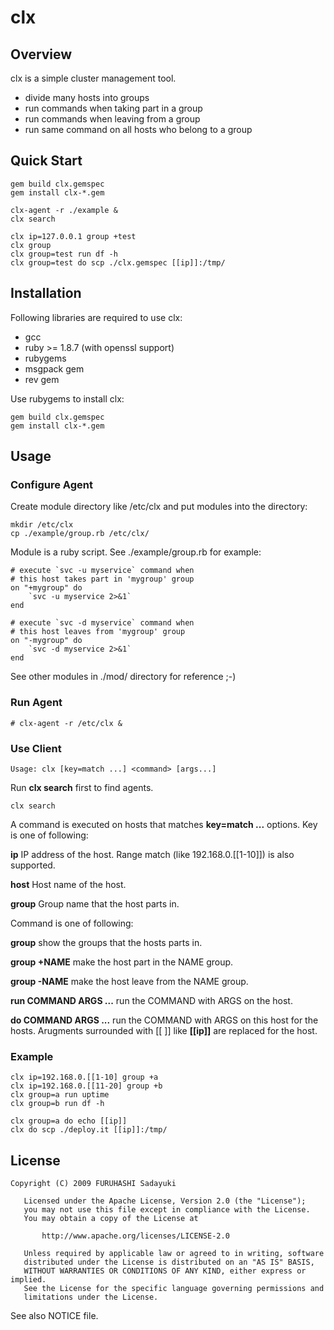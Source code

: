 clx
===

## Overview

clx is a simple cluster management tool.

  - divide many hosts into groups
  - run commands when taking part in a group
  - run commands when leaving  from  a group
  - run same command on all hosts who belong to a group


## Quick Start
    gem build clx.gemspec
    gem install clx-*.gem

    clx-agent -r ./example &
    clx search

    clx ip=127.0.0.1 group +test
    clx group
    clx group=test run df -h
    clx group=test do scp ./clx.gemspec [[ip]]:/tmp/


## Installation

Following libraries are required to use clx:

  - gcc
  - ruby >= 1.8.7 (with openssl support)
  - rubygems
  - msgpack gem
  - rev gem

Use rubygems to install clx:

    gem build clx.gemspec
    gem install clx-*.gem


## Usage

### Configure Agent
Create module directory like /etc/clx and put modules into the directory:

    mkdir /etc/clx
    cp ./example/group.rb /etc/clx/

Module is a ruby script. See ./example/group.rb for example:

    # execute `svc -u myservice` command when
    # this host takes part in 'mygroup' group
    on "+mygroup" do
    	`svc -u myservice 2>&1`
    end
    
    # execute `svc -d myservice` command when
    # this host leaves from 'mygroup' group
    on "-mygroup" do
    	`svc -d myservice 2>&1`
    end

See other modules in ./mod/ directory for reference ;-)

### Run Agent

    # clx-agent -r /etc/clx &

### Use Client

	Usage: clx [key=match ...] <command> [args...]

Run **clx search** first to find agents.

    clx search

A command is executed on hosts that matches **key=match ...** options. Key is one of following:

**ip** IP address of the host. Range match (like 192.168.0.[[1-10]]) is also supported.

**host** Host name of the host.

**group** Group name that the host parts in.


Command is one of following:

**group** show the groups that the hosts parts in.

**group +NAME** make the host part in the NAME group.

**group -NAME** make the host leave from the NAME group.

**run COMMAND ARGS ...** run the COMMAND with ARGS on the host.

**do COMMAND ARGS ...** run the COMMAND with ARGS on this host for the hosts.
Arugments surrounded with [[ ]] like **[[ip]]** are replaced for the host.


### Example

    clx ip=192.168.0.[[1-10] group +a
    clx ip=192.168.0.[[11-20] group +b
    clx group=a run uptime
    clx group=b run df -h

    clx group=a do echo [[ip]]
    clx do scp ./deploy.it [[ip]]:/tmp/

## License

    Copyright (C) 2009 FURUHASHI Sadayuki
    
       Licensed under the Apache License, Version 2.0 (the "License");
       you may not use this file except in compliance with the License.
       You may obtain a copy of the License at
    
           http://www.apache.org/licenses/LICENSE-2.0
    
       Unless required by applicable law or agreed to in writing, software
       distributed under the License is distributed on an "AS IS" BASIS,
       WITHOUT WARRANTIES OR CONDITIONS OF ANY KIND, either express or implied.
       See the License for the specific language governing permissions and
       limitations under the License.

See also NOTICE file.

